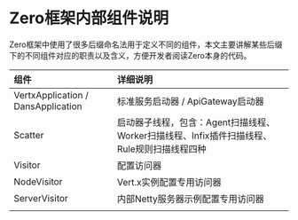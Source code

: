 # Zero框架内部组件说明

Zero框架中使用了很多后缀命名法用于定义不同的组件，本文主要讲解某些后缀下的不同组件对应的职责以及含义，方便开发者阅读Zero本身的代码。

| 组件 | 详细说明 |
| :--- | :--- |
| VertxApplication / DansApplication | 标准服务启动器 / ApiGateway启动器 |
| Scatter | 启动器子线程，包含：Agent扫描线程、Worker扫描线程、Infix插件扫描线程、Rule规则扫描线程四种 |
| Visitor | 配置访问器 |
| NodeVisitor | Vert.x实例配置专用访问器 |
| ServerVisitor | 内部Netty服务器示例配置专用访问器 |
|  |  |



